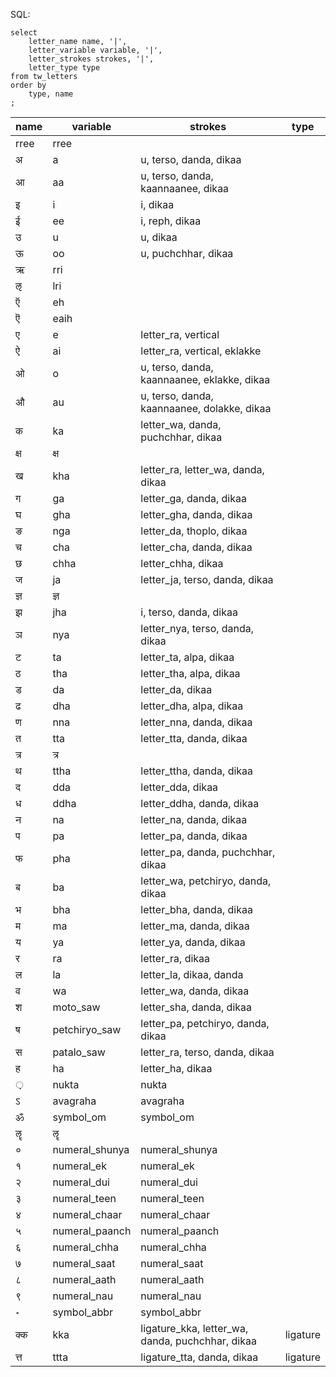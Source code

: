 SQL:

```
select
	letter_name name, '|',
	letter_variable variable, '|',
	letter_strokes strokes, '|',
	letter_type type
from tw_letters
order by
	type, name
;
```

name	|	variable	|	strokes	|	type
------|-----------|---------|------------------------
rree	|	rree	|		|	
अ	|	a	|	u, terso, danda, dikaa	|	
आ	|	aa	|	u, terso, danda, kaannaanee, dikaa	|	
इ	|	i	|	i, dikaa	|	
ई	|	ee	|	i, reph, dikaa	|	
उ	|	u	|	u, dikaa	|	
ऊ	|	oo	|	u, puchchhar, dikaa	|	
ऋ	|	rri	|		|	
ऌ	|	lri	|		|	
ऍ	|	eh	|		|	
ऎ	|	eaih	|		|	
ए	|	e	|	letter_ra, vertical	|	
ऐ	|	ai	|	letter_ra, vertical, eklakke	|	
ओ	|	o	|	u, terso, danda, kaannaanee, eklakke, dikaa	|	
औ	|	au	|	u, terso, danda, kaannaanee, dolakke, dikaa	|	
क	|	ka	|	letter_wa, danda, puchchhar, dikaa	|	
क्ष	|	क्ष	|		|	
ख	|	kha	|	letter_ra, letter_wa, danda, dikaa	|	
ग	|	ga	|	letter_ga, danda, dikaa	|	
घ	|	gha	|	letter_gha, danda, dikaa	|	
ङ	|	nga	|	letter_da, thoplo, dikaa	|	
च	|	cha	|	letter_cha, danda, dikaa	|	
छ	|	chha	|	letter_chha, dikaa	|	
ज	|	ja	|	letter_ja, terso, danda, dikaa	|	
ज्ञ	|	ज्ञ	|		|	
झ	|	jha	|	i, terso, danda, dikaa	|	
ञ	|	nya	|	letter_nya, terso, danda, dikaa	|	
ट	|	ta	|	letter_ta, alpa, dikaa	|	
ठ	|	tha	|	letter_tha, alpa, dikaa	|	
ड	|	da	|	letter_da, dikaa	|	
ढ	|	dha	|	letter_dha, alpa, dikaa	|	
ण	|	nna	|	letter_nna, danda, dikaa	|	
त	|	tta	|	letter_tta, danda, dikaa	|	
त्र	|	त्र	|		|	
थ	|	ttha	|	letter_ttha, danda, dikaa	|	
द	|	dda	|	letter_dda, dikaa	|	
ध	|	ddha	|	letter_ddha, danda, dikaa	|	
न	|	na	|	letter_na, danda, dikaa	|	
प	|	pa	|	letter_pa, danda, dikaa	|	
फ	|	pha	|	letter_pa, danda, puchchhar, dikaa	|	
ब	|	ba	|	letter_wa, petchiryo, danda, dikaa	|	
भ	|	bha	|	letter_bha, danda, dikaa	|	
म	|	ma	|	letter_ma, danda, dikaa	|	
य	|	ya	|	letter_ya, danda, dikaa	|	
र	|	ra	|	letter_ra, dikaa	|	
ल	|	la	|	letter_la, dikaa, danda	|	
व	|	wa	|	letter_wa, danda, dikaa	|	
श	|	moto_saw	|	letter_sha, danda, dikaa	|	
ष	|	petchiryo_saw	|	letter_pa, petchiryo, danda, dikaa	|	
स	|	patalo_saw	|	letter_ra, terso, danda, dikaa	|	
ह	|	ha	|	letter_ha, dikaa	|	
़	|	nukta	|	nukta	|	
ऽ	|	avagraha	|	avagraha	|	
ॐ	|	symbol_om	|	symbol_om	|	
ॡ	|	ॡ	|		|	
०	|	numeral_shunya	|	numeral_shunya	|	
१	|	numeral_ek	|	numeral_ek	|	
२	|	numeral_dui	|	numeral_dui	|	
३	|	numeral_teen	|	numeral_teen	|	
४	|	numeral_chaar	|	numeral_chaar	|	
५	|	numeral_paanch	|	numeral_paanch	|	
६	|	numeral_chha	|	numeral_chha	|	
७	|	numeral_saat	|	numeral_saat	|	
८	|	numeral_aath	|	numeral_aath	|	
९	|	numeral_nau	|	numeral_nau	|	
॰	|	symbol_abbr	|	symbol_abbr	|	
क्क	|	kka	|	ligature_kka, letter_wa, danda, puchchhar, dikaa	|	ligature
त्त	|	ttta	|	ligature_tta, danda, dikaa	|	ligature
